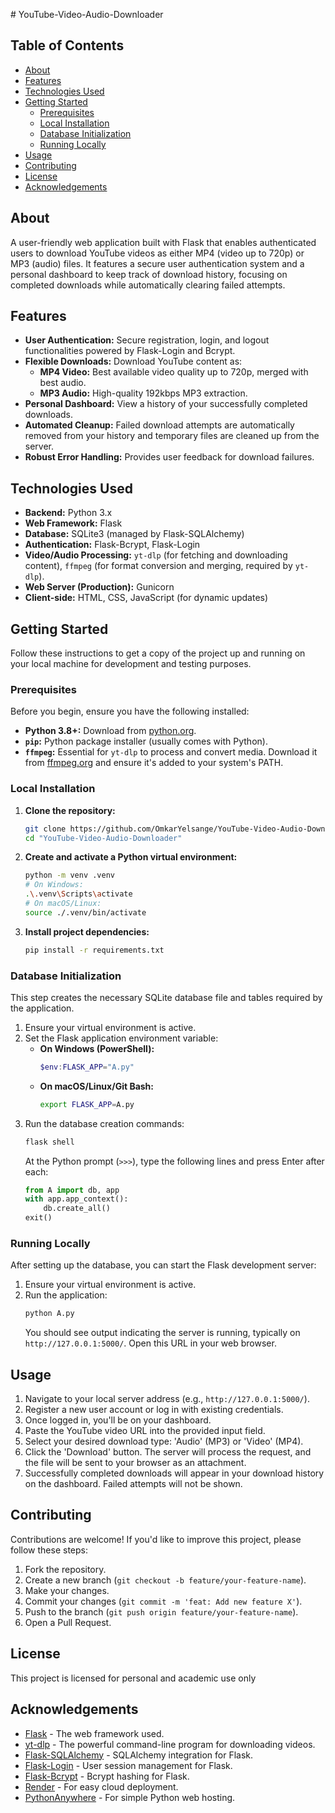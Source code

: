 #﻿ YouTube-Video-Audio-Downloader

## Table of Contents
- [About](#about)
- [Features](#features)
- [Technologies Used](#technologies-used)
- [Getting Started](#getting-started)
  - [Prerequisites](#prerequisites)
  - [Local Installation](#local-installation)
  - [Database Initialization](#database-initialization)
  - [Running Locally](#running-locally)
- [Usage](#usage)
- [Contributing](#contributing)
- [License](#license)
- [Acknowledgements](#acknowledgements)

## About
A user-friendly web application built with Flask that enables authenticated users to download YouTube videos as either MP4 (video up to 720p) or MP3 (audio) files. It features a secure user authentication system and a personal dashboard to keep track of download history, focusing on completed downloads while automatically clearing failed attempts.

## Features
* **User Authentication:** Secure registration, login, and logout functionalities powered by Flask-Login and Bcrypt.
* **Flexible Downloads:** Download YouTube content as:
    * **MP4 Video:** Best available video quality up to 720p, merged with best audio.
    * **MP3 Audio:** High-quality 192kbps MP3 extraction.
* **Personal Dashboard:** View a history of your successfully completed downloads.
* **Automated Cleanup:** Failed download attempts are automatically removed from your history and temporary files are cleaned up from the server.
* **Robust Error Handling:** Provides user feedback for download failures.

## Technologies Used
* **Backend:** Python 3.x
* **Web Framework:** Flask
* **Database:** SQLite3 (managed by Flask-SQLAlchemy)
* **Authentication:** Flask-Bcrypt, Flask-Login
* **Video/Audio Processing:** `yt-dlp` (for fetching and downloading content), `ffmpeg` (for format conversion and merging, required by `yt-dlp`).
* **Web Server (Production):** Gunicorn
* **Client-side:** HTML, CSS, JavaScript (for dynamic updates)

## Getting Started

Follow these instructions to get a copy of the project up and running on your local machine for development and testing purposes.

### Prerequisites
Before you begin, ensure you have the following installed:
* **Python 3.8+:** Download from [python.org](https://www.python.org/downloads/).
* **`pip`:** Python package installer (usually comes with Python).
* **`ffmpeg`:** Essential for `yt-dlp` to process and convert media. Download it from [ffmpeg.org](https://ffmpeg.org/download.html) and ensure it's added to your system's PATH.

### Local Installation

1.  **Clone the repository:**
    ```bash
    git clone https://github.com/OmkarYelsange/YouTube-Video-Audio-Downloader 
    cd "YouTube-Video-Audio-Downloader" 
    ```

2.  **Create and activate a Python virtual environment:**
    ```bash
    python -m venv .venv
    # On Windows:
    .\.venv\Scripts\activate
    # On macOS/Linux:
    source ./.venv/bin/activate
    ```

3.  **Install project dependencies:**
    ```bash
    pip install -r requirements.txt
    ```

### Database Initialization

This step creates the necessary SQLite database file and tables required by the application.

1.  Ensure your virtual environment is active.
2.  Set the Flask application environment variable:
    * **On Windows (PowerShell):**
        ```powershell
        $env:FLASK_APP="A.py"
        ```
    * **On macOS/Linux/Git Bash:**
        ```bash
        export FLASK_APP=A.py
        ```
3.  Run the database creation commands:
    ```bash
    flask shell
    ```
    At the Python prompt (`>>>`), type the following lines and press Enter after each:
    ```python
    from A import db, app
    with app.app_context():
        db.create_all()
    exit()
    ```

### Running Locally

After setting up the database, you can start the Flask development server:

1.  Ensure your virtual environment is active.
2.  Run the application:
    ```bash
    python A.py
    ```
    You should see output indicating the server is running, typically on `http://127.0.0.1:5000/`. Open this URL in your web browser.

## Usage
1.  Navigate to your local server address (e.g., `http://127.0.0.1:5000/`).
2.  Register a new user account or log in with existing credentials.
3.  Once logged in, you'll be on your dashboard.
4.  Paste the YouTube video URL into the provided input field.
5.  Select your desired download type: 'Audio' (MP3) or 'Video' (MP4).
6.  Click the 'Download' button. The server will process the request, and the file will be sent to your browser as an attachment.
7.  Successfully completed downloads will appear in your download history on the dashboard. Failed attempts will not be shown.

## Contributing
Contributions are welcome! If you'd like to improve this project, please follow these steps:
1.  Fork the repository.
2.  Create a new branch (`git checkout -b feature/your-feature-name`).
3.  Make your changes.
4.  Commit your changes (`git commit -m 'feat: Add new feature X'`).
5.  Push to the branch (`git push origin feature/your-feature-name`).
6.  Open a Pull Request.

## License
This project is licensed for personal and academic use only

## Acknowledgements
* [Flask](https://flask.palletsprojects.com/) - The web framework used.
* [yt-dlp](https://github.com/yt-dlp/yt-dlp) - The powerful command-line program for downloading videos.
* [Flask-SQLAlchemy](https://flask-sqlalchemy.palletsprojects.com/) - SQLAlchemy integration for Flask.
* [Flask-Login](https://flask-login.readthedocs.io/) - User session management for Flask.
* [Flask-Bcrypt](https://flask-bcrypt.readthedocs.io/) - Bcrypt hashing for Flask.
* [Render](https://render.com/) - For easy cloud deployment.
* [PythonAnywhere](https://www.pythonanywhere.com/) - For simple Python web hosting.
